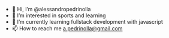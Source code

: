 - 👋 Hi, I’m @alessandropedrinolla
- 👀 I’m interested in sports and learning
- 🌱 I’m currently learning fullstack development with javascript
- 📫 How to reach me a.pedrinolla@gmail.com

<!---
alessandropedrinolla/alessandropedrinolla is a ✨ special ✨ repository because its `README.md` (this file) appears on your GitHub profile.
You can click the Preview link to take a look at your changes.
--->
